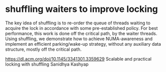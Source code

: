 
# shuffling waiters to improve locking

The key idea of shuffling is to re-order the queue of threads waiting to acquire the lock in accordance with some pre-established policy. 
For best performance, this work is done off the critical path, by the waiter threads. 
Using shuffling, we demonstrate how to achieve NUMA-awareness and implement an efficient parking/wake-up strategy, without any auxiliary data structure, mostly off the critical path. 

https://dl.acm.org/doi/10.1145/3341301.3359629
Scalable and practical locking with shuffling
Sanidhya Kashyap
